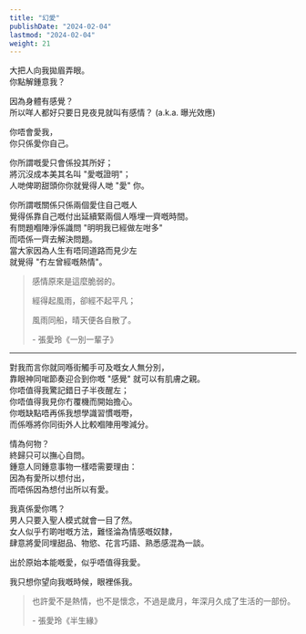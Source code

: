 ```yaml
---
title: "幻愛"
publishDate: "2024-02-04"
lastmod: "2024-02-04"
weight: 21
---
```


大把人向我拋眉弄眼。<br/>
你點解鍾意我？<br/>

因為身體有感覺？<br/>
所以咩人都好只要日見夜見就叫有感情？ (a.k.a. 曝光效應)<br/>

你唔會愛我，<br/>
你只係愛你自己。<br/>

你所謂嘅愛只會係投其所好；<br/>
將沉沒成本美其名叫 "愛嘅證明"；<br/>
人哋俾啲甜頭你你就覺得人哋 "愛" 你。<br/>

你所謂嘅關係只係兩個愛住自己嘅人<br/>
覺得係靠自己嘅付出延續緊兩個人喺埋一齊嘅時間。<br/>
有問題嗰陣淨係識問 "明明我已經做左咁多"<br/>
而唔係一齊去解決問題。<br/>
當大家因為人生有唔同道路而見少左<br/>
就覺得 "冇左曾經嘅熱情"。<br/>

> 感情原來是這麼脆弱的。
>
> 經得起風雨，卻經不起平凡；
>
> 風雨同船，晴天便各自散了。
>
> \- 張愛玲《一別一輩子》

---

對我而言你就同喺街觸手可及嘅女人無分別，<br/>
靠眼神同啱節奏迎合到你嘅 "感覺" 就可以有肌膚之親。<br/>
你唔值得我驚記錯日子半夜醒左；<br/>
你唔值得我見你冇覆機而開始擔心。<br/>
你嘅缺點唔再係我想學識習慣嘅嘢，<br/>
而係喺將你同街外人比較嗰陣用嚟減分。<br/>

情為何物？<br/>
終歸只可以撫心自問。<br/>
鍾意人同鍾意事物一樣唔需要理由：<br/>
因為有愛所以想付出，<br/>
而唔係因為想付出所以有愛。<br/>

我真係愛你嗎？<br/>
男人只要入聖人模式就會一目了然。<br/>
女人似乎冇啲咁嘅方法，難怪淪為情感嘅奴隸，<br/>
肆意將愛同埋甜品、物慾、花言巧語、熟悉感混為一談。<br/>

出於原始本能嘅愛，似乎唔值得我愛。<br/>

我只想你望向我嘅時候，眼裡係我。<br/>

> 也許愛不是熱情，也不是懷念，不過是歲月，年深月久成了生活的一部份。
>
> \- 張愛玲《半生緣》
